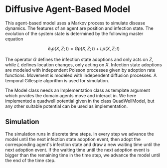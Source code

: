# Diffusive Agent-Based Model

This agent-based model uses a Markov process to simulate disease dynamics. The features of an agent are position and infection state. The evolution of the system state is determined by the following master equation

```math
\partial_t p(X,Z;t) = G p(X,Z;t) + L p(X,Z;t)
```
The operator $G$ defines the infection state adoptions and only acts on $Z$, while $L$ defines location changes, only acting on $X$. Infection state adoptions are modeled with independent Poisson processes given by adoption rate functions. Movement is modeled with independent diffusion processes. A temporal Gillespie algorithm is used for simulation.

The Model class needs an Implementation class as template argument which prvides the domain agents move and interact in. We here implemented a quadwell potential given in the class QuadWellModel, but any other suitable potential can be used as implementation. 

## Simulation

The simulation runs in discrete time steps. In every step we advance the model until the next infection state adoption event, then adopt the corresponding agent's infection state and draw a new waiting time until the next adoption event. If the waiting time until the next adoption event is bigger than the remaining time in the time step, we advance the model until the end of the time step.
